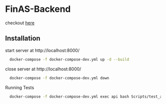 
# FinAS-Backend

checkout [here](http://localhost:8000)


## Installation

start server at http://localhost:8000/

```bash
  docker-compose -f docker-compose-dev.yml up -d --build
```

close server at http://localhost:8000/

```bash
  docker-compose -f docker-compose-dev.yml down
```

Running Tests

```bash
  docker-compose -f docker-compose-dev.yml exec api bash Scripts/test_api.sh
```
